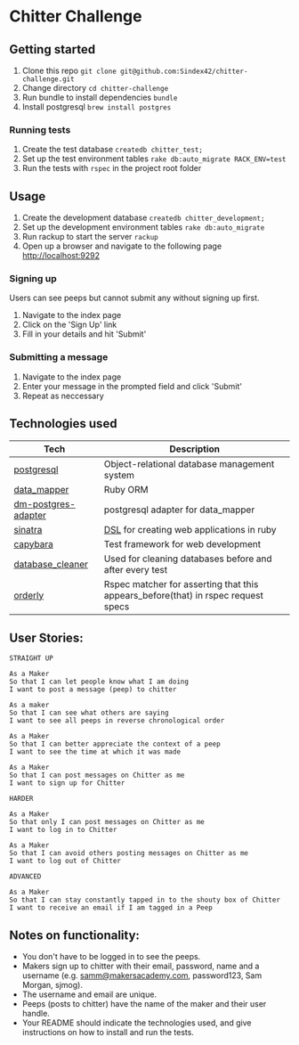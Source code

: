 Chitter Challenge
=================

## Getting started

1. Clone this repo `git clone git@github.com:Sindex42/chitter-challenge.git`
2. Change directory `cd chitter-challenge`
3. Run bundle to install dependencies `bundle`
4. Install postgresql `brew install postgres`

### Running tests

1. Create the test database `createdb chitter_test;`
2. Set up the test environment tables `rake db:auto_migrate RACK_ENV=test`
3. Run the tests with `rspec` in the project root folder

## Usage

1. Create the development database `createdb chitter_development;`
2. Set up the development environment tables `rake db:auto_migrate`
3. Run rackup to start the server `rackup`
4. Open up a browser and navigate to the following page [http://localhost:9292](http://localhost:9292)

### Signing up

Users can see peeps but cannot submit any without signing up first.

1. Navigate to the index page
2. Click on the 'Sign Up' link
3. Fill in your details and hit 'Submit'

### Submitting a message

1. Navigate to the index page
2. Enter your message in the prompted field and click 'Submit'
3. Repeat as neccessary

## Technologies used

Tech | Description
------------- |-------------
[postgresql](https://www.postgresql.org/) | Object-relational database management system
[data_mapper](http://datamapper.org/) | Ruby ORM |
[dm-postgres-adapter](https://github.com/datamapper/dm-postgres-adapter) | postgresql adapter for data_mapper
[sinatra](http://sinatrarb.com/) | [DSL](https://en.wikipedia.org/wiki/Domain-specific_language) for creating web applications in ruby
[capybara](https://github.com/teamcapybara/capybara) | Test framework for web development
[database_cleaner](https://github.com/DatabaseCleaner/database_cleaner) | Used for cleaning databases before and after every test
[orderly](https://github.com/jmondo/orderly) | Rspec matcher for asserting that this appears_before(that) in rspec request specs


User Stories:
-------
```
STRAIGHT UP

As a Maker
So that I can let people know what I am doing  
I want to post a message (peep) to chitter

As a maker
So that I can see what others are saying  
I want to see all peeps in reverse chronological order

As a Maker
So that I can better appreciate the context of a peep
I want to see the time at which it was made

As a Maker
So that I can post messages on Chitter as me
I want to sign up for Chitter

HARDER

As a Maker
So that only I can post messages on Chitter as me
I want to log in to Chitter

As a Maker
So that I can avoid others posting messages on Chitter as me
I want to log out of Chitter

ADVANCED

As a Maker
So that I can stay constantly tapped in to the shouty box of Chitter
I want to receive an email if I am tagged in a Peep
```

Notes on functionality:
------

* You don't have to be logged in to see the peeps.
* Makers sign up to chitter with their email, password, name and a username (e.g. samm@makersacademy.com, password123, Sam Morgan, sjmog).
* The username and email are unique.
* Peeps (posts to chitter) have the name of the maker and their user handle.
* Your README should indicate the technologies used, and give instructions on how to install and run the tests.
